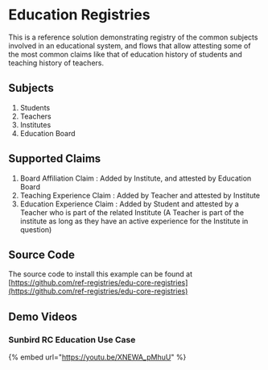 # Education Registries

This is a reference solution demonstrating registry of the common subjects involved in an educational system, and flows that allow attesting some of the most common claims like that of education history of students and teaching history of teachers.

## Subjects

1. Students
2. Teachers
3. Institutes
4. Education Board

## Supported Claims

1. Board Affiliation Claim : Added by Institute, and attested by Education Board
2. Teaching Experience Claim : Added by Teacher and attested by Institute
3. Education Experience Claim : Added by Student and attested by a Teacher who is part of the related Institute (A Teacher is part of the institute as long as they have an active experience for the Institute in question)

## Source Code

The source code to install this example can be found at [https://github.com/ref-registries/edu-core-registries](https://github.com/ref-registries/edu-core-registries)

## Demo Videos

### Sunbird RC Education Use Case

{% embed url="https://youtu.be/XNEWA_pMhuU" %}
